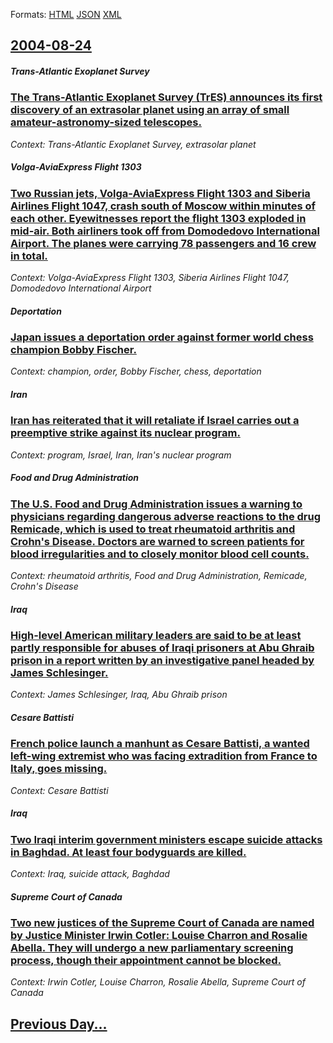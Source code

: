 
Formats: [HTML](2004/08/24/index.html)  [JSON](2004/08/24/index.json)  [XML](2004/08/24/index.xml)  

## [2004-08-24](/news/2004/08/24/index.md)

##### Trans-Atlantic Exoplanet Survey
### [ The Trans-Atlantic Exoplanet Survey (TrES) announces its first discovery of an extrasolar planet using an array of small amateur-astronomy-sized telescopes. ](/news/2004/08/24/the-trans-atlantic-exoplanet-survey-tres-announces-its-first-discovery-of-an-extrasolar-planet-using-an-array-of-small-amateur-astronomy.md)
_Context: Trans-Atlantic Exoplanet Survey, extrasolar planet_

##### Volga-AviaExpress Flight 1303
### [ Two Russian jets, Volga-AviaExpress Flight 1303 and Siberia Airlines Flight 1047, crash south of Moscow within minutes of each other. Eyewitnesses report the flight 1303 exploded in mid-air. Both airliners took off from Domodedovo International Airport. The planes were carrying 78 passengers and 16 crew in total. ](/news/2004/08/24/two-russian-jets-volga-aviaexpress-flight-1303-and-siberia-airlines-flight-1047-crash-south-of-moscow-within-minutes-of-each-other-eyewi.md)
_Context: Volga-AviaExpress Flight 1303, Siberia Airlines Flight 1047, Domodedovo International Airport_

##### Deportation
### [ Japan issues a deportation order against former world chess champion Bobby Fischer. ](/news/2004/08/24/japan-issues-a-deportation-order-against-former-world-chess-champion-bobby-fischer.md)
_Context: champion, order, Bobby Fischer, chess, deportation_

##### Iran
### [ Iran has reiterated that it will retaliate if Israel carries out a preemptive strike against its nuclear program. ](/news/2004/08/24/iran-has-reiterated-that-it-will-retaliate-if-israel-carries-out-a-preemptive-strike-against-its-nuclear-program.md)
_Context: program, Israel, Iran, Iran's nuclear program_

##### Food and Drug Administration
### [ The U.S. Food and Drug Administration issues a warning to physicians regarding dangerous adverse reactions to the drug Remicade, which is used to treat rheumatoid arthritis and Crohn's Disease. Doctors are warned to screen patients for blood irregularities and to closely monitor blood cell counts. ](/news/2004/08/24/the-u-s-food-and-drug-administration-issues-a-warning-to-physicians-regarding-dangerous-adverse-reactions-to-the-drug-remicade-which-is-u.md)
_Context: rheumatoid arthritis, Food and Drug Administration, Remicade, Crohn's Disease_

##### Iraq
### [ High-level American military leaders are said to be at least partly responsible for abuses of Iraqi prisoners at Abu Ghraib prison in a report written by an investigative panel headed by James Schlesinger. ](/news/2004/08/24/high-level-american-military-leaders-are-said-to-be-at-least-partly-responsible-for-abuses-of-iraqi-prisoners-at-abu-ghraib-prison-in-a-rep.md)
_Context: James Schlesinger, Iraq, Abu Ghraib prison_

##### Cesare Battisti
### [ French police launch a manhunt as Cesare Battisti, a wanted left-wing extremist who was facing extradition from France to Italy, goes missing. ](/news/2004/08/24/french-police-launch-a-manhunt-as-cesare-battisti-a-wanted-left-wing-extremist-who-was-facing-extradition-from-france-to-italy-goes-missi.md)
_Context: Cesare Battisti_

##### Iraq
### [ Two Iraqi interim government ministers escape suicide attacks in Baghdad. At least four bodyguards are killed. ](/news/2004/08/24/two-iraqi-interim-government-ministers-escape-suicide-attacks-in-baghdad-at-least-four-bodyguards-are-killed.md)
_Context: Iraq, suicide attack, Baghdad_

##### Supreme Court of Canada
### [ Two new justices of the Supreme Court of Canada are named by Justice Minister Irwin Cotler: Louise Charron and Rosalie Abella. They will undergo a new parliamentary screening process, though their appointment cannot be blocked. ](/news/2004/08/24/two-new-justices-of-the-supreme-court-of-canada-are-named-by-justice-minister-irwin-cotler-louise-charron-and-rosalie-abella-they-will-un.md)
_Context: Irwin Cotler, Louise Charron, Rosalie Abella, Supreme Court of Canada_

## [Previous Day...](/news/2004/08/23/index.md)

